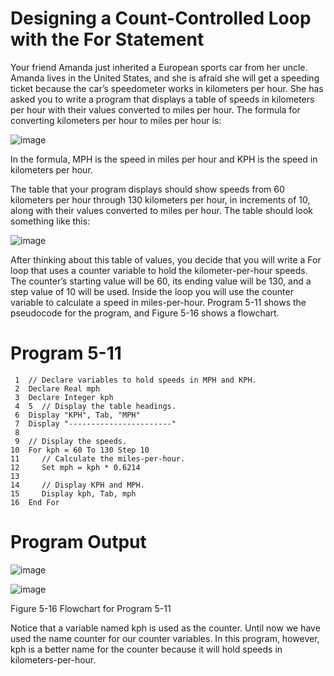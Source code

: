 # Designing a Count-Controlled Loop with the For Statement

Your friend Amanda just inherited a European sports car from her uncle. Amanda lives in the United States, and she is afraid she will get a speeding ticket because the car’s speedometer works in kilometers per hour. She has asked you to write a program that displays a table of speeds in kilometers per hour with their values converted to miles per hour. The formula for converting kilometers per hour to miles per hour is:

![image](https://user-images.githubusercontent.com/47218880/67349075-7a31af80-f50c-11e9-82d2-105a64a2f58f.png)

In the formula, MPH is the speed in miles per hour and KPH is the speed in kilometers per hour.

The table that your program displays should show speeds from 60 kilometers per hour through 130 kilometers per hour, in increments of 10, along with their values converted to miles per hour. The table should look something like this:

![image](https://user-images.githubusercontent.com/47218880/67349102-959cba80-f50c-11e9-850f-5c7e23fc4066.png)

After thinking about this table of values, you decide that you will write a For loop that uses a counter variable to hold the kilometer-per-hour speeds. The counter’s starting value will be 60, its ending value will be 130, and a step value of 10 will be used. Inside the loop you will use the counter variable to calculate a speed in miles-per-hour. Program 5-11 shows the pseudocode for the program, and Figure 5-16 shows a flowchart.

# Program 5-11
```
 1  // Declare variables to hold speeds in MPH and KPH.
 2  Declare Real mph
 3  Declare Integer kph
 4  5  // Display the table headings.
 6  Display "KPH", Tab, "MPH"
 7  Display "-----------------------"
 8
 9  // Display the speeds.
10  For kph = 60 To 130 Step 10
11     // Calculate the miles-per-hour.
12     Set mph = kph * 0.6214
13
14     // Display KPH and MPH.
15     Display kph, Tab, mph
16  End For
```
# Program Output

![image](https://user-images.githubusercontent.com/47218880/67349195-e1e7fa80-f50c-11e9-8cb5-de8d2c426c1e.png)

![image](https://user-images.githubusercontent.com/47218880/67349366-430fce00-f50d-11e9-8717-8637439c1181.png)

Figure 5-16 Flowchart for Program 5-11

Notice that a variable named kph is used as the counter. Until now we have used the name counter for our counter variables. In this program, however, kph is a better name for the counter because it will hold speeds in kilometers-per-hour.